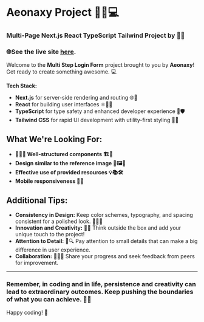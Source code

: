 # Aeonaxy Project 🌟🚀💻
### Multi-Page Next.js React TypeScript Tailwind Project by 🌟🚀

###  🌐See the live site [here](https://aeonaxy-project.vercel.app/).


Welcome to the **Multi Step Login Form** project brought to you by **Aeonaxy**! Get ready to create something awesome. 💻

**Tech Stack:**
- **Next.js** for server-side rendering and routing 🌐🔗
- **React** for building user interfaces ⚛️👩‍💻
- **TypeScript** for type safety and enhanced developer experience 📝🛡️
- **Tailwind CSS** for rapid UI development with utility-first styling 🎨🚀



## What We're Looking For:

- **🌟✨🔧 Well-structured components 🏗️🧩**
- **Design similar to the reference image 🎨🖼️👀**
- **Effective use of provided resources 💡📚🛠️**
- **Mobile responsiveness 📱💪**

## Additional Tips:

- **Consistency in Design:** Keep color schemes, typography, and spacing consistent for a polished look. 🎨🔠📏
- **Innovation and Creativity:** 🚀🎨 Think outside the box and add your unique touch to the project!
- **Attention to Detail:** 🧐🔍 Pay attention to small details that can make a big difference in user experience.
- **Collaboration:** 🤝👩‍💻 Share your progress and seek feedback from peers for improvement.

<hr />

### Remember, in coding and in life, persistence and creativity can lead to extraordinary outcomes. Keep pushing the boundaries of what you can achieve. 🌟💪

Happy coding! 🎉
